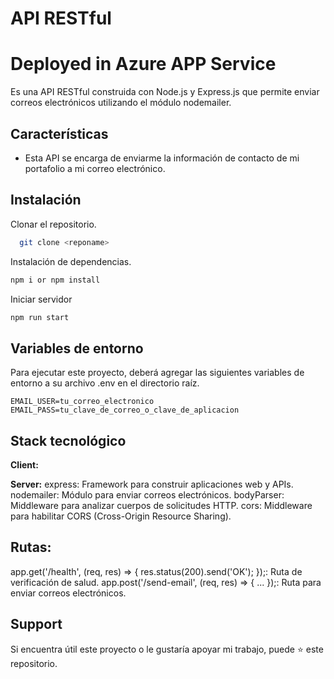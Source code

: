 # API RESTful
# Deployed in Azure APP Service
Es una API RESTful construida con Node.js y Express.js que permite enviar correos electrónicos utilizando el módulo nodemailer.



## Características

- Esta API se encarga de enviarme la información de contacto de mi portafolio a mi correo electrónico.

## Instalación

Clonar el repositorio.

```bash
  git clone <reponame>
```

Instalación de dependencias.

```bash
npm i or npm install
```

Iniciar servidor

```bash
npm run start
```

## Variables de entorno

Para ejecutar este proyecto, deberá agregar las siguientes variables de entorno a su archivo .env  en el directorio raíz.

`EMAIL_USER=tu_correo_electronico`
`EMAIL_PASS=tu_clave_de_correo_o_clave_de_aplicacion`

## Stack tecnológico

**Client:** 

**Server:** 
express: Framework para construir aplicaciones web y APIs.
nodemailer: Módulo para enviar correos electrónicos.
bodyParser: Middleware para analizar cuerpos de solicitudes HTTP.
cors: Middleware para habilitar CORS (Cross-Origin Resource Sharing).

## Rutas:

app.get('/health', (req, res) => { res.status(200).send('OK'); });: Ruta de verificación de salud.
app.post('/send-email', (req, res) => { ... });: Ruta para enviar correos electrónicos.


## Support

Si encuentra útil este proyecto o le gustaría apoyar mi trabajo, puede ⭐ este repositorio.
